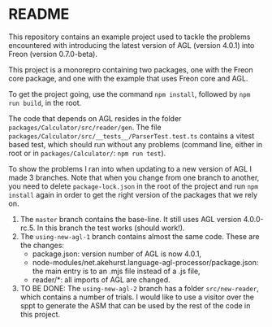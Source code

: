 # README

This repository contains an example project used to tackle the problems 
encountered with introducing the latest version of AGL (version 4.0.1) 
into Freon (version 0.7.0-beta).

This project is a monorepro containing two packages, one with the Freon core package, and one with the 
example that uses Freon core and AGL.

To get the project going, use the command `npm install`, followed by `npm run build`, in the root.

The code that depends on AGL resides in the folder `packages/Calculator/src/reader/gen`. The file 
`packages/Calculator/src/__tests__/ParserTest.test.ts` contains a vitest based test, which should 
run without any problems (command line, either in root or in `packages/Calculator/`: `npm run test`).

To show the problems I ran into when updating to a new version of AGL I made 3 branches. Note that 
when you change from one branch to another, you need to delete `package-lock.json` in the root of 
the project and run `npm install` again in order to get the right version of the packages that we rely on.

1. The `master` branch contains the base-line. It still uses AGL version 4.0.0-rc.5. In this branch the test
   works (should work!).
2. The `using-new-agl-1` branch contains almost the same code. These are the changes:
   * package.json: version number of AGL is now 4.0.1,
   * node-modules/net.akehurst.language-agl-processor/package.json: the main entry is to an .mjs file 
   instead of a .js file,
   * reader/*: all imports of AGL are changed.
3. TO BE DONE: The `using-new-agl-2` branch has a folder `src/new-reader`, which contains a number of trials. I would like to 
   use a visitor over the sppt to generate the ASM that can be used by the rest of the code in this project.
